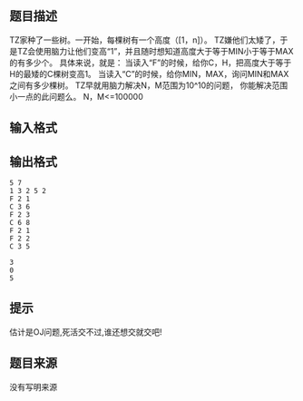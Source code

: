 


## 题目描述
TZ家种了一些树。一开始，每棵树有一个高度（[1，n]）。
TZ嫌他们太矮了，于是TZ会使用脑力让他们变高“1”，并且随时想知道高度大于等于MIN小于等于MAX的有多少个。
具体来说，就是：
当读入“F”的时候，给你C，H，把高度大于等于H的最矮的C棵树变高1。
当读入“C”的时候，给你MIN，MAX，询问MIN和MAX之间有多少棵树。
TZ早就用脑力解决N，M范围为10^10的问题，
你能解决范围小一点的此问题么。
N，M<=100000
## 输入格式
## 输出格式

```input1
5 7
1 3 2 5 2
F 2 1
C 3 6
F 2 3
C 6 8
F 2 1
F 2 2
C 3 5

```
```output1
3
0
5
```

## 提示
估计是OJ问题,死活交不过,谁还想交就交吧!
## 题目来源
没有写明来源


